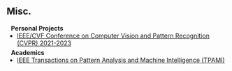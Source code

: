 ## Misc.

<h4 style="margin:0 10px 0;">Personal Projects</h4>

<ul style="margin:0 0 5px;">
 <li><a href="http://cvpr2023.thecvf.com/"><autocolor>IEEE/CVF Conference on Computer Vision and Pattern Recognition (CVPR) 2021-2023</autocolor></a></li>

</ul>

<h4 style="margin:0 10px 0;">Academics</h4>

<ul style="margin:0 0 20px;">
 <li><a href="https://www.computer.org/csdl/journal/tp"><autocolor>IEEE Transactions on Pattern Analysis and Machine Intelligence (TPAMI)</autocolor></a></li>

</ul>
